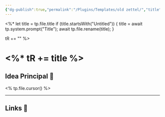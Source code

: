 ```yaml
---
{"dg-publish":true,"permalink":"/Plugins/Templates/old zettel/","title":"<% tp.file.title %>","created":"<% tp.date.now(\"dddd, YYYY-MM-DD, h:mm:ss a\")%>"}
---
```


<%*
  let title = tp.file.title
  if (title.startsWith("Untitled")) {
    title = await tp.system.prompt("Title");
    await tp.file.rename(title);
  } 
  
  tR += ""
%>
# <%* tR += title %>

## Idea Principal 🧠
<% tp.file.cursor() %>
- - - 
## Links 📎
